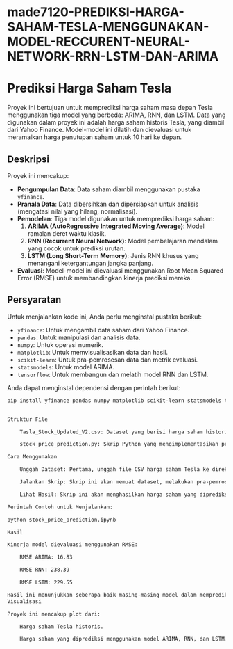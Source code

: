# made7120-PREDIKSI-HARGA-SAHAM-TESLA-MENGGUNAKAN-MODEL-RECCURENT-NEURAL-NETWORK-RRN-LSTM-DAN-ARIMA
# Prediksi Harga Saham Tesla

Proyek ini bertujuan untuk memprediksi harga saham masa depan Tesla menggunakan tiga model yang berbeda: ARIMA, RNN, dan LSTM. Data yang digunakan dalam proyek ini adalah harga saham historis Tesla, yang diambil dari Yahoo Finance. Model-model ini dilatih dan dievaluasi untuk meramalkan harga penutupan saham untuk 10 hari ke depan.

## Deskripsi

Proyek ini mencakup:

- **Pengumpulan Data**: Data saham diambil menggunakan pustaka `yfinance`.
- **Pranala Data**: Data dibersihkan dan dipersiapkan untuk analisis (mengatasi nilai yang hilang, normalisasi).
- **Pemodelan**: Tiga model digunakan untuk memprediksi harga saham:
  1. **ARIMA (AutoRegressive Integrated Moving Average)**: Model ramalan deret waktu klasik.
  2. **RNN (Recurrent Neural Network)**: Model pembelajaran mendalam yang cocok untuk prediksi urutan.
  3. **LSTM (Long Short-Term Memory)**: Jenis RNN khusus yang menangani ketergantungan jangka panjang.
- **Evaluasi**: Model-model ini dievaluasi menggunakan Root Mean Squared Error (RMSE) untuk membandingkan kinerja prediksi mereka.

## Persyaratan

Untuk menjalankan kode ini, Anda perlu menginstal pustaka berikut:

- `yfinance`: Untuk mengambil data saham dari Yahoo Finance.
- `pandas`: Untuk manipulasi dan analisis data.
- `numpy`: Untuk operasi numerik.
- `matplotlib`: Untuk memvisualisasikan data dan hasil.
- `scikit-learn`: Untuk pra-pemrosesan data dan metrik evaluasi.
- `statsmodels`: Untuk model ARIMA.
- `tensorflow`: Untuk membangun dan melatih model RNN dan LSTM.

Anda dapat menginstal dependensi dengan perintah berikut:

```bash
pip install yfinance pandas numpy matplotlib scikit-learn statsmodels tensorflow


Struktur File

    Tasla_Stock_Updated_V2.csv: Dataset yang berisi harga saham historis Tesla.

    stock_price_prediction.py: Skrip Python yang mengimplementasikan pra-pemrosesan data, pelatihan model, dan evaluasi.

Cara Menggunakan

    Unggah Dataset: Pertama, unggah file CSV harga saham Tesla ke direktori kerja.

    Jalankan Skrip: Skrip ini akan memuat dataset, melakukan pra-pemrosesan, dan melatih model (ARIMA, RNN, dan LSTM) pada data historis.

    Lihat Hasil: Skrip ini akan menghasilkan harga saham yang diprediksi untuk 10 hari ke depan dan memplot hasilnya.

Perintah Contoh untuk Menjalankan:

python stock_price_prediction.ipynb

Hasil

Kinerja model dievaluasi menggunakan RMSE:

    RMSE ARIMA: 16.83

    RMSE RNN: 238.39

    RMSE LSTM: 229.55

Hasil ini menunjukkan seberapa baik masing-masing model dalam memprediksi harga saham Tesla berdasarkan data historis.
Visualisasi

Proyek ini mencakup plot dari:

    Harga saham Tesla historis.

    Harga saham yang diprediksi menggunakan model ARIMA, RNN, dan LSTM.
